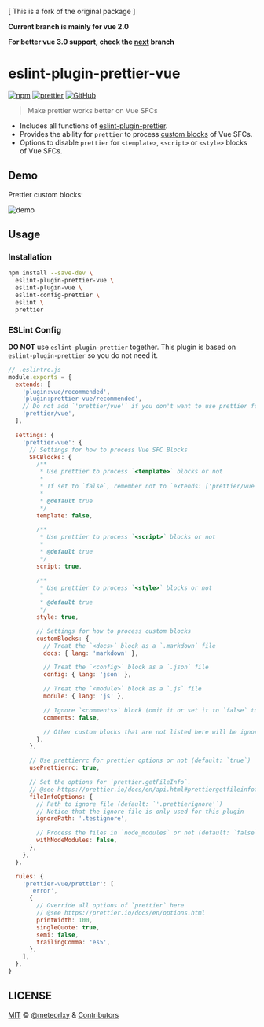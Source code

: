 [ This is a fork of the original package ]

__Current branch is mainly for vue 2.0__

__For better vue 3.0 support, check the [next](https://github.com/meteorlxy/eslint-plugin-prettier-vue/tree/next) branch__

# eslint-plugin-prettier-vue

[![npm](https://img.shields.io/npm/v/eslint-plugin-prettier-vue)](https://www.npmjs.com/package/eslint-plugin-prettier-vue)
[![prettier](https://img.shields.io/badge/code%20style-prettier-blue)](https://github.com/prettier/prettier)
[![GitHub](https://img.shields.io/github/license/meteorlxy/eslint-plugin-prettier-vue)](https://github.com/meteorlxy/eslint-plugin-prettier-vue/blob/master/LICENSE)

> Make prettier works better on Vue SFCs

- Includes all functions of [eslint-plugin-prettier](https://github.com/prettier/eslint-plugin-prettier).
- Provides the ability for `prettier` to process [custom blocks](https://vue-loader.vuejs.org/guide/custom-blocks.html) of Vue SFCs.
- Options to disable `prettier` for `<template>`, `<script>` or `<style>` blocks of Vue SFCs.

## Demo

Prettier custom blocks:

![demo](https://user-images.githubusercontent.com/18205362/63491748-9a33fb00-c4ea-11e9-9f2e-cdb9b1dab8f1.gif)

## Usage

### Installation

```sh
npm install --save-dev \
  eslint-plugin-prettier-vue \
  eslint-plugin-vue \
  eslint-config-prettier \
  eslint \
  prettier
```

### ESLint Config

__DO NOT__ use `eslint-plugin-prettier` together. This plugin is based on `eslint-plugin-prettier` so you do not need it.

```js
// .eslintrc.js
module.exports = {
  extends: [
    'plugin:vue/recommended',
    'plugin:prettier-vue/recommended',
    // Do not add `'prettier/vue'` if you don't want to use prettier for `<template>` blocks
    'prettier/vue',
  ],

  settings: {
    'prettier-vue': {
      // Settings for how to process Vue SFC Blocks
      SFCBlocks: {
        /**
         * Use prettier to process `<template>` blocks or not
         *
         * If set to `false`, remember not to `extends: ['prettier/vue']`, as you need the rules from `eslint-plugin-vue` to lint `<template>` blocks
         *
         * @default true
         */
        template: false,

        /**
         * Use prettier to process `<script>` blocks or not
         *
         * @default true
         */
        script: true,

        /**
         * Use prettier to process `<style>` blocks or not
         *
         * @default true
         */
        style: true,

        // Settings for how to process custom blocks
        customBlocks: {
          // Treat the `<docs>` block as a `.markdown` file
          docs: { lang: 'markdown' },

          // Treat the `<config>` block as a `.json` file
          config: { lang: 'json' },

          // Treat the `<module>` block as a `.js` file
          module: { lang: 'js' },

          // Ignore `<comments>` block (omit it or set it to `false` to ignore the block)
          comments: false,

          // Other custom blocks that are not listed here will be ignored
        },
      },

      // Use prettierrc for prettier options or not (default: `true`)
      usePrettierrc: true,

      // Set the options for `prettier.getFileInfo`.
      // @see https://prettier.io/docs/en/api.html#prettiergetfileinfofilepath-options
      fileInfoOptions: {
        // Path to ignore file (default: `'.prettierignore'`)
        // Notice that the ignore file is only used for this plugin
        ignorePath: '.testignore',

        // Process the files in `node_modules` or not (default: `false`)
        withNodeModules: false,
      },
    },
  },

  rules: {
    'prettier-vue/prettier': [
      'error',
      {
        // Override all options of `prettier` here
        // @see https://prettier.io/docs/en/options.html
        printWidth: 100,
        singleQuote: true,
        semi: false,
        trailingComma: 'es5',
      },
    ],
  },
}
```

## LICENSE

[MIT](https://github.com/meteorlxy/eslint-plugin-prettier-vue/blob/master/LICENSE) &copy; [@meteorlxy](https://github.com/meteorlxy) & [Contributors](https://github.com/meteorlxy/eslint-plugin-prettier-vue/graphs/contributors)
